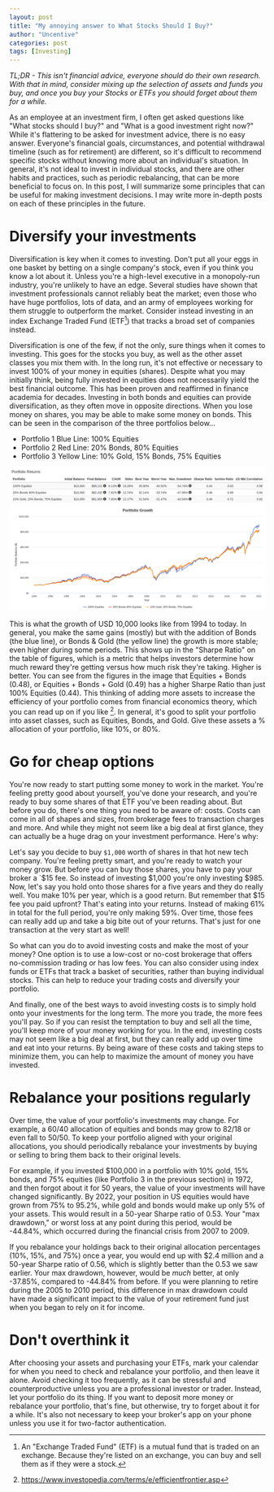 ```yaml
---
layout: post
title: "My annoying answer to What Stocks Should I Buy?"
author: "Uncentive"
categories: post
tags: [Investing]
---
```


*TL;DR - This isn't financial advice, everyone should do their own research. With that in mind, consider mixing up the selection of assets and funds you buy, and once you buy your Stocks or ETFs you should forget about them for a while.*

As an employee at an investment firm, I often get asked questions like "What stocks should I buy?" and "What is a good investment right now?" While it's flattering to be asked for investment advice, there is no easy answer. Everyone's financial goals, circumstances, and potential withdrawal timeline (such as for retirement) are different, so it's difficult to recommend specific stocks without knowing more about an individual's situation. In general, it's not ideal to invest in individual stocks, and there are other habits and practices, such as periodic rebalancing, that can be more beneficial to focus on. In this post, I will summarize some principles that can be useful for making investment decisions. I may write more in-depth posts on each of these principles in the future.

# Diversify your investments
Diversification is key when it comes to investing. Don't put all your eggs in one basket by betting on a single company's stock, even if you think you know a lot about it. Unless you're a high-level executive in a monopoly-run industry, you're unlikely to have an edge. Several studies have shown that investment professionals cannot reliably beat the market; even those who have huge portfolios, lots of data, and an army of employees working for them struggle to outperform the market. Consider instead investing in an index Exchange Traded Fund (ETF[^1]) that tracks a broad set of companies instead. 

Diversification is one of the few, if not the only, sure things when it comes to investing. This goes for the stocks you buy, as well as the other asset classes you mix them with. In the long run, it's not effective or necessary to invest 100% of your money in equities (shares). Despite what you may initially think, being fully invested in equities does not necessarily yield the best financial outcome. This has been proven and reaffirmed in finance academia for decades. Investing in both bonds and equities can provide diversification, as they often move in opposite directions. When you lose money on shares, you may be able to make some money on bonds. This can be seen in the comparison of the three portfolios below...

- Portfolio 1 Blue Line: 100% Equities
- Portfolio 2 Red Line: 20% Bonds, 80% Equities
- Portfolio 3 Yellow Line: 10% Gold, 15% Bonds, 75% Equities

<p align="center"><img src="assets/img/Screenshot from 2022-01-10 17-59-14.png" /></p>

This is what the growth of USD 10,000 looks like from 1994 to today. In general, you make the same gains (mostly) but with the addition of Bonds (the blue line), or Bonds & Gold (the yellow line) the growth is more stable; even higher during some periods. This shows up in the "Sharpe Ratio" on the table of figures, which is a metric that helps investors determine how much reward they're getting versus how much risk they're taking. Higher is better. You can see from the figures in the image that Equities + Bonds (0.48), or Equities + Bonds + Gold (0.49) has a higher Sharpe Ratio than just 100% Equities (0.44). This thinking of adding more assets to increase the efficiency of your portfolio comes from financial economics theory, which you can read up on if you like [^2]. In general, it's good to split your portfolio into asset classes, such as Equities, Bonds, and Gold. Give these assets a % allocation of your portfolio, like 10%, or 80%.

# Go for cheap options
You're now ready to start putting some money to work in the market. You're feeling pretty good about yourself, you've done your research, and you're ready to buy some shares of that ETF you've been reading about. But before you do, there's one thing you need to be aware of: costs. Costs can come in all of shapes and sizes, from brokerage fees to transaction charges and more. And while they might not seem like a big deal at first glance, they can actually be a huge drag on your investment performance. Here's why:

Let's say you decide to buy `$1,000` worth of shares in that hot new tech company. You're feeling pretty smart, and you're ready to watch your money grow. But before you can buy those shares, you have to pay your broker a `$15 fee. So instead of investing \$1,000 you're only investing \$985. Now, let's say you hold onto those shares for a five years and they do really well. You make 10% per year, which is a good return. But remember that \$15 fee you paid upfront? That's eating into your returns. Instead of making 61% in total for the full period, you're only making 59%. Over time, those fees can really add up and take a big bite out of your returns. That's just for one transaction at the very start as well! 

So what can you do to avoid investing costs and make the most of your money? One option is to use a low-cost or no-cost brokerage that offers no-commission trading or has low fees. You can also consider using index funds or ETFs that track a basket of securities, rather than buying individual stocks. This can help to reduce your trading costs and diversify your portfolio.

And finally, one of the best ways to avoid investing costs is to simply hold onto your investments for the long term. The more you trade, the more fees you'll pay. So if you can resist the temptation to buy and sell all the time, you'll keep more of your money working for you. In the end, investing costs may not seem like a big deal at first, but they can really add up over time and eat into your returns. By being aware of these costs and taking steps to minimize them, you can help to maximize the amount of money you have invested. 

# Rebalance your positions regularly
Over time, the value of your portfolio's investments may change. For example, a 60/40 allocation of equities and bonds may grow to 82/18 or even fall to 50/50. To keep your portfolio aligned with your original allocations, you should periodically rebalance your investments by buying or selling to bring them back to their original levels. 

For example, if you invested \$100,000 in a portfolio with 10% gold, 15% bonds, and 75% equities (like Portfolio 3 in the previous section) in 1972, and then forgot about it for 50 years, the value of your investments will have changed significantly. By 2022, your position in US equities would have grown from 75% to 95.2%, while gold and bonds would make up only 5% of your assets. This would result in a 50-year Sharpe ratio of 0.53. Your "max drawdown," or worst loss at any point during this period, would be -44.84%, which occurred during the financial crisis from 2007 to 2009.

If you rebalance your holdings back to their original allocation percentages (10%, 15%, and 75%) once a year, you would end up with \$2.4 million and a 50-year Sharpe ratio of 0.56, which is slightly better than the 0.53 we saw earlier. Your max drawdown, however, would be *much* better, at only -37.85%, compared to -44.84% from before. If you were planning to retire during the 2005 to 2010 period, this difference in max drawdown could have made a significant impact to the value of your retirement fund just when you began to rely on it for income.

# Don't overthink it
After choosing your assets and purchasing your ETFs, mark your calendar for when you need to check and rebalance your portfolio, and then leave it alone. Avoid checking it too frequently, as it can be stressful and counterproductive unless you are a professional investor or trader. Instead, let your portfolio do its thing. If you want to deposit more money or rebalance your portfolio, that's fine, but otherwise, try to forget about it for a while. It's also not necessary to keep your broker's app on your phone unless you use it for two-factor authentication.

[^1]: An "Exchange Traded Fund" (ETF) is a mutual fund that is traded on an exchange. Because they're listed on an exchange, you can buy and sell them as if they were a stock. 
[^2]: https://www.investopedia.com/terms/e/efficientfrontier.asp